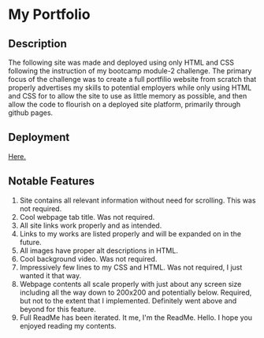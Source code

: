 # My Portfolio

## Description

The following site was made and deployed using only HTML and CSS following the instruction of my bootcamp module-2 challenge. The primary focus of the challenge was to create a full portfilio website from scratch that properly advertises my skills to potential employers while only using HTML and CSS for to allow the site to use as little memory as possible, and then allow the code to flourish on a deployed site platform, primarily through github pages.

## Deployment

[Here.](https://NoahJRalph.github.io/my-portfolio)

## Notable Features

1. Site contains all relevant information without need for scrolling. This was not required.
2. Cool webpage tab title. Was not required.
3. All site links work properly and as intended.
4. Links to my works are listed properly and will be expanded on in the future.
5. All images have proper alt descriptions in HTML.
6. Cool background video. Was not required.
7. Impressively few lines to my CSS and HTML. Was not required, I just wanted it that way.
8. Webpage contents all scale properly with just about any screen size including all the way down to 200x200 and potentially below. Required, but not to the extent that I implemented. Definitely went above and beyond for this feature.
10. Full ReadMe has been iterated. It me, I'm the ReadMe. Hello. I hope you enjoyed reading my contents.
